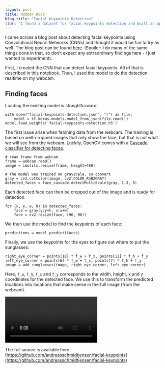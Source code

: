 ```yaml
---
layout: post
title: Rubber Duck
blog_title: "Facial Keypoints Detection"
tldr: "I found a dataset for facial keypoints detection and built an app adds sunglasses to my face on the webcam."
---
```


I came across a blog post about detecting facial keypoints using Convolutional Neural Networks (CNNs) and thought it would be fun to try as well. The blog post can be found [here](https://medium.com/datadriveninvestor/facial-key-point-detection-88ccfaeaf9ee). (Spoiler: I do many of the same things done in that, so don't expect any extraordinary findings here - I just wanted to experiment).

First, I created the CNN that can detect facial keypoints. All of that is described in [this notebook](https://colab.research.google.com/github/andreasschmidtjensen/facial-keypoints/blob/master/Facial_Keypoints_Detection.ipynb). Then, I used the model to do the detection realtime on my webcam.

## Finding faces
Loading the existing model is straightforward:
```
with open("facial-keypoints-detection.json", "r") as file:
    model = tf.keras.models.model_from_json(file.read())
model.load_weights('facial-keypoints-detection.h5')
```

The first issue arise when fetching data from the webcam. The training is based on well-cropped images that only show the face, but that is not what we will see from the webcam. Luckily, OpenCV comes with a [Cascade classifier for detecting faces](https://docs.opencv.org/3.2.0/db/d28/tutorial_cascade_classifier.html). 

```
# read frame from webcam
frame = webcam.read()
image = imutils.resize(frame, height=480)

# the model was trained on grayscale, so convert
gray = cv2.cvtColor(image, cv2.COLOR_RGB2GRAY)
detected_faces = face_cascade.detectMultiScale(gray, 1.3, 5)
```

Each detected face can then be cropped out of the image and is ready for detection:
```
for (x, y, w, h) in detected_faces:
    face = gray[y:y+h, x:x+w]
    face = cv2.resize(face, (96, 96))
```

We then use the model to find the keypoints of each face:
```
predictions = model.predict(faces)
```

Finally, we use the keypoints for the eyes to figure out where to put the sunglasses:
```
right_eye_corner = points[10] * f_w + f_x, points[11] * f_h + f_y
left_eye_corner = points[6] * f_w + f_x, points[7] * f_h + f_y
image = add_sunglasses(image, right_eye_corner, left_eye_corner)
```

Here, `f_w`, `f_h`, `f_x` and `f_y` corresponds to the width, height, x and y coordinates for the detected face. We use this to transform the predicted locations into locations that make sense in the full image (from the webcam).

<video controls>
    <source src="{{ site.baseurl }}/img/sunglasses.mp4" type="video/mp4">
    Your browser does not support the video tag.
</video>

The full source is available here: [https://github.com/andreasschmidtjensen/facial-keypoints](https://github.com/andreasschmidtjensen/facial-keypoints)